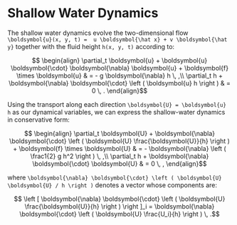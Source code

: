 # Shallow Water Dynamics

The shallow water dynamics evolve the two-dimensional flow ``\boldsymbol{u}(x, y, t) = 
u \boldsymbol{\hat x} + v \boldsymbol{\hat y}`` together with the fluid height ``h(x, y, t)``
according to:

```math
  \begin{align}
    \partial_t \boldsymbol{u} + \boldsymbol{u} \boldsymbol{\cdot} \boldsymbol{\nabla} \boldsymbol{u} 
    + \boldsymbol{f} \times \boldsymbol{u} & = - g \boldsymbol{\nabla} h \, ,\\
    \partial_t h + \boldsymbol{\nabla} \boldsymbol{\cdot} \left ( \boldsymbol{u} h \right ) & = 0 \, .
  \end{align}
```

Using the transport along each direction ``\boldsymbol{U} = \boldsymbol{u} h`` as our dynamical 
variables, we can express the shallow-water dynamics in conservative form:

```math
  \begin{align}
    \partial_t \boldsymbol{U} + \boldsymbol{\nabla} \boldsymbol{\cdot} \left ( \boldsymbol{U} \frac{\boldsymbol{U}}{h} \right ) + \boldsymbol{f} \times \boldsymbol{U} & = - \boldsymbol{\nabla} \left ( \frac1{2} g h^2 \right ) \, ,\\
    \partial_t h + \boldsymbol{\nabla} \boldsymbol{\cdot} \boldsymbol{U} & = 0 \, ,
  \end{align}
```

where ``\boldsymbol{\nabla} \boldsymbol{\cdot} \left ( \boldsymbol{U} \boldsymbol{U} / h \right )`` 
denotes a vector whose components are:

```math
  \left [ \boldsymbol{\nabla} \boldsymbol{\cdot} \left ( \boldsymbol{U} \frac{\boldsymbol{U}}{h} \right ) \right ]_i 
  = \boldsymbol{\nabla} \boldsymbol{\cdot} \left ( \boldsymbol{U} \frac{U_i}{h} \right ) \, .
```
